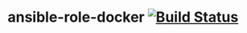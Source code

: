 # ansible-role-docker [![Build Status](https://travis-ci.org/shengyou/ansible-role-docker.svg?branch=master)](https://travis-ci.org/shengyou/ansible-role-docker)
